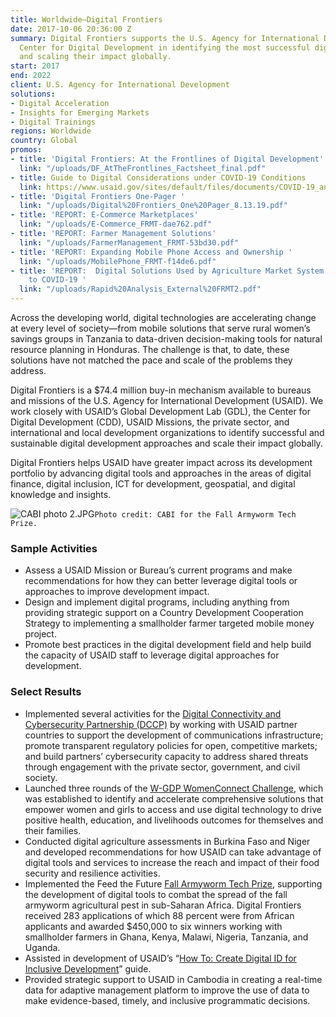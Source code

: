 ```yaml
---
title: Worldwide—Digital Frontiers
date: 2017-10-06 20:36:00 Z
summary: Digital Frontiers supports the U.S. Agency for International Development’s
  Center for Digital Development in identifying the most successful digital solutions
  and scaling their impact globally.
start: 2017
end: 2022
client: U.S. Agency for International Development
solutions:
- Digital Acceleration
- Insights for Emerging Markets
- Digital Trainings
regions: Worldwide
country: Global
promos:
- title: 'Digital Frontiers: At the Frontlines of Digital Development'
  link: "/uploads/DF_AtTheFrontlines_Factsheet_final.pdf"
- title: Guide to Digital Considerations under COVID-19 Conditions
  link: https://www.usaid.gov/sites/default/files/documents/COVID-19_and_Digital_Development.pdf.pdf
- title: 'Digital Frontiers One-Pager '
  link: "/uploads/Digital%20Frontiers_One%20Pager_8.13.19.pdf"
- title: 'REPORT: E-Commerce Marketplaces'
  link: "/uploads/E-Commerce_FRMT-dae762.pdf"
- title: 'REPORT: Farmer Management Solutions'
  link: "/uploads/FarmerManagement_FRMT-53bd30.pdf"
- title: 'REPORT: Expanding Mobile Phone Access and Ownership '
  link: "/uploads/MobilePhone_FRMT-f14de6.pdf"
- title: 'REPORT:  Digital Solutions Used by Agriculture Market System Actors in Response
    to COVID-19 '
  link: "/uploads/Rapid%20Analysis_External%20FRMT2.pdf"
---
```


Across the developing world, digital technologies are accelerating change at every level of society—from mobile solutions that serve rural women’s savings groups in Tanzania to data-driven decision-making tools for natural resource planning in Honduras. The challenge is that, to date, these solutions have not matched the pace and scale of the problems they address.

Digital Frontiers is a $74.4 million buy-in mechanism available to bureaus and missions of the U.S. Agency for International Development (USAID). We work closely with USAID’s Global Development Lab (GDL), the Center for Digital Development (CDD), USAID Missions, the private sector, and international and local development organizations to identify successful and sustainable digital development approaches and scale their impact globally.

Digital Frontiers helps USAID have greater impact across its development portfolio by advancing digital tools and approaches in the areas of digital finance, digital inclusion, ICT for development, geospatial, and digital knowledge and insights. 

![CABI photo 2.JPG](/uploads/CABI%20photo%202.JPG)`Photo credit: CABI for the Fall Armyworm Tech Prize.`

### Sample Activities

* Assess a USAID Mission or Bureau’s current programs and make recommendations for how they can better leverage digital tools or approaches to improve development impact.
* Design and implement digital programs, including anything from providing strategic support on a Country Development Cooperation Strategy to implementing a smallholder farmer targeted mobile money project. 
* Promote best practices in the digital development field and help build the capacity of USAID staff to leverage digital approaches for development.

### Select Results

* Implemented several activities for the [Digital Connectivity and Cybersecurity Partnership (DCCP)](https://www.usaid.gov/digital-development/digital-connectivity-cybersecurity-partnership) by working with USAID partner countries to support the development of communications infrastructure; promote transparent regulatory policies for open, competitive markets; and build partners’ cybersecurity capacity to address shared threats through engagement with the private sector, government, and civil society.
* Launched three rounds of the [W-GDP WomenConnect Challenge](https://www.womenconnectchallenge.org/), which was established to identify and accelerate comprehensive solutions that empower women and girls to access and use digital technology to drive positive health, education, and livelihoods outcomes for themselves and their families.
* Conducted digital agriculture assessments in Burkina Faso and Niger and developed recommendations for how USAID can take advantage of digital tools and services to increase the reach and impact of their food security and resilience activities.
* Implemented the Feed the Future [Fall Armyworm Tech Prize](https://fallarmywormtech.challenges.org/), supporting the development of digital tools to combat the spread of the fall armyworm agricultural pest in sub-Saharan Africa. Digital Frontiers received 283 applications of which 88 percent were from African applicants and awarded $450,000 to six winners working with smallholder farmers in Ghana, Kenya, Malawi, Nigeria, Tanzania, and Uganda.
* Assisted in development of USAID’s “[How To: Create Digital ID for Inclusive Development](https://www.usaid.gov/digital-development/digital-id/how-to-guide)” guide.
* Provided strategic support to USAID in Cambodia in creating a real-time data for adaptive management platform to improve the use of data to make evidence-based, timely, and inclusive programmatic decisions.